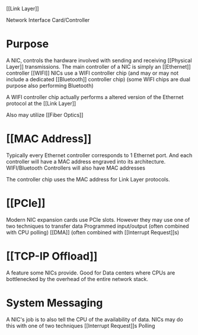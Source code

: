 [[Link Layer]]

Network Interface Card/Controller

# Purpose
A NIC, controls the hardware involved with sending and receiving [[Physical Layer]] transmissions.
The main controller of a NIC is simply an [[Ethernet]] controller
	[[WIFI]] NICs use a WIFI controller chip (and may or may not include a dedicated [[Bluetooth]] controller chip) (some WIFI chips are dual purpose also performing Bluetooth)

A WIFI controller chip actually performs a altered version of the Ethernet protocol at the [[Link Layer]]

Also may utilize [[Fiber Optics]]
# [[MAC Address]]
Typically every Ethernet controller corresponds to 1 Ethernet port. And each controller will have a MAC address engraved into its architecture.
	WIFI/Bluetooth Controllers will also have MAC addresses

The controller chip uses the MAC address for Link Layer protocols.

# [[PCIe]]
Modern NIC expansion cards use PCIe slots. 
However they may use one of two techniques to transfer data
	Programmed input/output (often combined with CPU polling)
	[[DMA]] (often combined with [[Interrupt Request]]s)

# [[TCP-IP Offload]]
A feature some NICs provide. Good for Data centers where CPUs are bottlenecked by the overhead of the entire network stack.

# System Messaging
A NIC's job is to also tell the CPU of the availability of data.
NICs may do this with one of two techniques
	[[Interrupt Request]]s
	Polling

